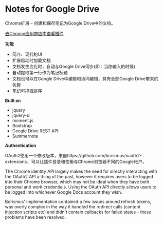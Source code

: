 Notes for Google Drive
=============

Chrome扩展 - 创建和保存笔记为Google Drive中的文档。

[去Chrome应用商店中查看插件](https://chrome.google.com/webstore/detail/notes-for-google-drive/ndidogegapfaolpcebadjknkdlladffa)

**功能**
- 简介、现代的UI
- 扩展启动时加载文档
- 文档发生变化时，自动与Google Drive同步(即：当你输入的时候)
- 自动提取第一行作为笔记标题
- 文档也可以在Google Drive中编辑和协同编辑，具有全部Google Drive带来的优势
- 笔记可拖拽排序

**Built on**
- jquery
- jquery-ui
- moment.js
- Bootstrap
- Google Drive REST API
- Summernote

**Authentication**

OAuth2使用一个修改版本，来自https://github.com/borismus/oauth2-extensions，可以让插件登录和使用与Chrome浏览器不同的Google帐户。

The Chrome identity API largely makes the need for directly interacting with the OAuth2 API a thing of the past, however it requires users to be logged into their Chrome browser, which may not be ideal when they have both personal and work credentials. Using the OAuth API directly allows users to be logged into whichever Google Docs account they wish.

Borismus' implementation contained a few issues around refresh tokens, was overly complex in the way it handled the redirect calls (content injection scripts etc) and didn't contain callbacks for failed states - these problems have been resolved.

